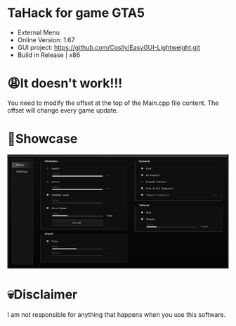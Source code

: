 # TaHack for game GTA5
- External Menu
- Online Version: 1.67
- GUI project: https://github.com/Coslly/EasyGUI-Lightweight.git
- Build in Release | x86
# 😩It doesn't work!!!
You need to modify the offset at the top of the Main.cpp file content. The offset will change every game update.
# 🤩Showcase
![image](https://github.com/Coslly/TaHack/blob/main/ShowImage.png?raw=true)
# 💀Disclaimer
I am not responsible for anything that happens when you use this software.
